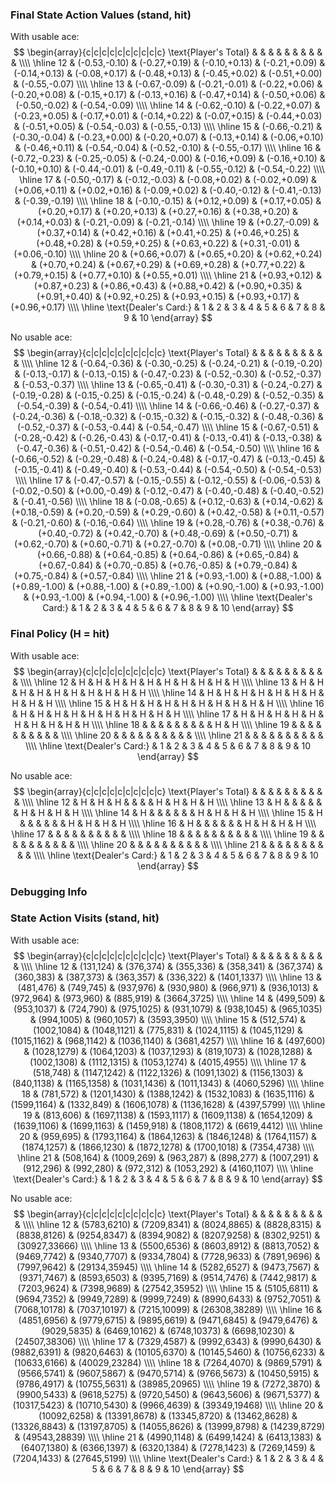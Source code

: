 
### Final State Action Values (stand, hit)

With usable ace:
$$
\begin{array}{c|c|c|c|c|c|c|c|c|c}
\text{Player's Total} & & & & & & & & & &  \\\\
\hline
12 & (-0.53,-0.10) & (-0.27,+0.19) & (-0.10,+0.13) & (-0.21,+0.09) & (-0.14,+0.13) & (-0.08,+0.17) & (-0.48,+0.13) & (-0.45,+0.02) & (-0.51,+0.00) & (-0.55,-0.07) \\\\
\hline
13 & (-0.67,-0.09) & (-0.21,-0.01) & (-0.22,+0.06) & (-0.20,+0.08) & (-0.15,+0.17) & (-0.13,+0.16) & (-0.47,+0.14) & (-0.50,+0.06) & (-0.50,-0.02) & (-0.54,-0.09) \\\\
\hline
14 & (-0.62,-0.10) & (-0.22,+0.07) & (-0.23,+0.05) & (-0.17,+0.01) & (-0.14,+0.22) & (-0.07,+0.15) & (-0.44,+0.03) & (-0.51,+0.05) & (-0.54,-0.03) & (-0.55,-0.13) \\\\
\hline
15 & (-0.66,-0.21) & (-0.30,-0.04) & (-0.23,+0.00) & (-0.20,+0.07) & (-0.13,+0.14) & (-0.06,+0.10) & (-0.46,+0.11) & (-0.54,-0.04) & (-0.52,-0.10) & (-0.55,-0.17) \\\\
\hline
16 & (-0.72,-0.23) & (-0.25,-0.05) & (-0.24,-0.00) & (-0.16,+0.09) & (-0.16,+0.10) & (-0.10,+0.10) & (-0.44,-0.01) & (-0.49,-0.11) & (-0.55,-0.12) & (-0.54,-0.22) \\\\
\hline
17 & (-0.50,-0.17) & (-0.12,-0.03) & (-0.08,+0.02) & (-0.02,+0.09) & (+0.06,+0.11) & (+0.02,+0.16) & (-0.09,+0.02) & (-0.40,-0.12) & (-0.41,-0.13) & (-0.39,-0.19) \\\\
\hline
18 & (-0.10,-0.15) & (+0.12,+0.09) & (+0.17,+0.05) & (+0.20,+0.17) & (+0.20,+0.13) & (+0.27,+0.16) & (+0.38,+0.20) & (+0.14,+0.03) & (-0.21,-0.09) & (-0.21,-0.14) \\\\
\hline
19 & (+0.27,-0.09) & (+0.37,+0.14) & (+0.42,+0.16) & (+0.41,+0.25) & (+0.46,+0.25) & (+0.48,+0.28) & (+0.59,+0.25) & (+0.63,+0.22) & (+0.31,-0.01) & (+0.06,-0.10) \\\\
\hline
20 & (+0.66,+0.07) & (+0.65,+0.20) & (+0.62,+0.24) & (+0.70,+0.24) & (+0.67,+0.29) & (+0.69,+0.28) & (+0.77,+0.22) & (+0.79,+0.15) & (+0.77,+0.10) & (+0.55,+0.01) \\\\
\hline
21 & (+0.93,+0.12) & (+0.87,+0.23) & (+0.86,+0.43) & (+0.88,+0.42) & (+0.90,+0.35) & (+0.91,+0.40) & (+0.92,+0.25) & (+0.93,+0.15) & (+0.93,+0.17) & (+0.96,+0.17) \\\\
\hline
\text{Dealer's Card:}  & 1 & 2 & 3 & 4 & 5 & 6 & 7 & 8 & 9 & 10
\end{array}
$$


No usable ace:
$$
\begin{array}{c|c|c|c|c|c|c|c|c|c}
\text{Player's Total} & & & & & & & & & &  \\\\
\hline
12 & (-0.64,-0.36) & (-0.30,-0.25) & (-0.24,-0.21) & (-0.19,-0.20) & (-0.13,-0.17) & (-0.13,-0.15) & (-0.47,-0.23) & (-0.52,-0.30) & (-0.52,-0.37) & (-0.53,-0.37) \\\\
\hline
13 & (-0.65,-0.41) & (-0.30,-0.31) & (-0.24,-0.27) & (-0.19,-0.28) & (-0.15,-0.25) & (-0.15,-0.24) & (-0.48,-0.29) & (-0.52,-0.35) & (-0.54,-0.39) & (-0.54,-0.41) \\\\
\hline
14 & (-0.66,-0.46) & (-0.27,-0.37) & (-0.24,-0.36) & (-0.18,-0.32) & (-0.15,-0.32) & (-0.15,-0.32) & (-0.48,-0.36) & (-0.52,-0.37) & (-0.53,-0.44) & (-0.54,-0.47) \\\\
\hline
15 & (-0.67,-0.51) & (-0.28,-0.42) & (-0.26,-0.43) & (-0.17,-0.41) & (-0.13,-0.41) & (-0.13,-0.38) & (-0.47,-0.36) & (-0.51,-0.42) & (-0.54,-0.46) & (-0.54,-0.50) \\\\
\hline
16 & (-0.66,-0.52) & (-0.29,-0.48) & (-0.24,-0.48) & (-0.17,-0.47) & (-0.13,-0.45) & (-0.15,-0.41) & (-0.49,-0.40) & (-0.53,-0.44) & (-0.54,-0.50) & (-0.54,-0.53) \\\\
\hline
17 & (-0.47,-0.57) & (-0.15,-0.55) & (-0.12,-0.55) & (-0.06,-0.53) & (-0.02,-0.50) & (+0.00,-0.49) & (-0.12,-0.47) & (-0.40,-0.48) & (-0.40,-0.52) & (-0.41,-0.56) \\\\
\hline
18 & (-0.08,-0.65) & (+0.12,-0.63) & (+0.14,-0.62) & (+0.18,-0.59) & (+0.20,-0.59) & (+0.29,-0.60) & (+0.42,-0.58) & (+0.11,-0.57) & (-0.21,-0.60) & (-0.16,-0.64) \\\\
\hline
19 & (+0.28,-0.76) & (+0.38,-0.76) & (+0.40,-0.72) & (+0.42,-0.70) & (+0.48,-0.69) & (+0.50,-0.71) & (+0.62,-0.70) & (+0.60,-0.71) & (+0.27,-0.70) & (+0.08,-0.71) \\\\
\hline
20 & (+0.66,-0.88) & (+0.64,-0.85) & (+0.64,-0.86) & (+0.65,-0.84) & (+0.67,-0.84) & (+0.70,-0.85) & (+0.76,-0.85) & (+0.79,-0.84) & (+0.75,-0.84) & (+0.57,-0.84) \\\\
\hline
21 & (+0.93,-1.00) & (+0.88,-1.00) & (+0.89,-1.00) & (+0.88,-1.00) & (+0.89,-1.00) & (+0.90,-1.00) & (+0.93,-1.00) & (+0.93,-1.00) & (+0.94,-1.00) & (+0.96,-1.00) \\\\
\hline
\text{Dealer's Card:}  & 1 & 2 & 3 & 4 & 5 & 6 & 7 & 8 & 9 & 10
\end{array}
$$

### Final Policy (H = hit)

With usable ace:
$$
\begin{array}{c|c|c|c|c|c|c|c|c|c}
\text{Player's Total} & & & & & & & & & &  \\\\
\hline
12 & H & H & H & H & H & H & H & H & H & H \\\\
\hline
13 & H & H & H & H & H & H & H & H & H & H \\\\
\hline
14 & H & H & H & H & H & H & H & H & H & H \\\\
\hline
15 & H & H & H & H & H & H & H & H & H & H \\\\
\hline
16 & H & H & H & H & H & H & H & H & H & H \\\\
\hline
17 & H & H & H & H & H & H & H & H & H & H \\\\
\hline
18 &   &   &   &   &   &   &   &   & H & H \\\\
\hline
19 &   &   &   &   &   &   &   &   &   &   \\\\
\hline
20 &   &   &   &   &   &   &   &   &   &   \\\\
\hline
21 &   &   &   &   &   &   &   &   &   &   \\\\
\hline
\text{Dealer's Card:}  & 1 & 2 & 3 & 4 & 5 & 6 & 7 & 8 & 9 & 10
\end{array}
$$


No usable ace:
$$
\begin{array}{c|c|c|c|c|c|c|c|c|c}
\text{Player's Total} & & & & & & & & & &  \\\\
\hline
12 & H & H & H &   &   &   & H & H & H & H \\\\
\hline
13 & H &   &   &   &   &   & H & H & H & H \\\\
\hline
14 & H &   &   &   &   &   & H & H & H & H \\\\
\hline
15 & H &   &   &   &   &   & H & H & H & H \\\\
\hline
16 & H &   &   &   &   &   & H & H & H & H \\\\
\hline
17 &   &   &   &   &   &   &   &   &   &   \\\\
\hline
18 &   &   &   &   &   &   &   &   &   &   \\\\
\hline
19 &   &   &   &   &   &   &   &   &   &   \\\\
\hline
20 &   &   &   &   &   &   &   &   &   &   \\\\
\hline
21 &   &   &   &   &   &   &   &   &   &   \\\\
\hline
\text{Dealer's Card:}  & 1 & 2 & 3 & 4 & 5 & 6 & 7 & 8 & 9 & 10
\end{array}
$$

### Debugging Info


### State Action Visits (stand, hit)

With usable ace:
$$
\begin{array}{c|c|c|c|c|c|c|c|c|c}
\text{Player's Total} & & & & & & & & & &  \\\\
\hline
12 & (131,124) & (376,374) & (355,336) & (358,341) & (367,374) & (360,383) & (387,373) & (363,357) & (336,322) & (1401,1337) \\\\
\hline
13 & (481,476) & (749,745) & (937,976) & (930,980) & (966,971) & (936,1013) & (972,964) & (973,960) & (885,919) & (3664,3725) \\\\
\hline
14 & (499,509) & (953,1037) & (724,790) & (975,1025) & (931,1079) & (938,1045) & (965,1035) & (994,1005) & (960,1057) & (3593,3950) \\\\
\hline
15 & (512,574) & (1002,1084) & (1048,1121) & (775,831) & (1024,1115) & (1045,1129) & (1015,1162) & (968,1142) & (1036,1140) & (3681,4257) \\\\
\hline
16 & (497,600) & (1028,1279) & (1064,1203) & (1037,1293) & (819,1073) & (1028,1288) & (1002,1308) & (1112,1315) & (1053,1274) & (4015,4955) \\\\
\hline
17 & (518,748) & (1147,1242) & (1122,1326) & (1091,1302) & (1156,1303) & (840,1138) & (1165,1358) & (1031,1436) & (1011,1343) & (4060,5296) \\\\
\hline
18 & (781,572) & (1201,1430) & (1388,1242) & (1532,1083) & (1635,1116) & (1599,1164) & (1332,849) & (1606,1078) & (1136,1628) & (4397,5799) \\\\
\hline
19 & (813,606) & (1697,1138) & (1593,1117) & (1609,1138) & (1654,1209) & (1639,1106) & (1699,1163) & (1459,918) & (1808,1172) & (6619,4412) \\\\
\hline
20 & (959,695) & (1793,1164) & (1864,1263) & (1846,1248) & (1764,1157) & (1874,1257) & (1866,1230) & (1872,1278) & (1700,1018) & (7354,4738) \\\\
\hline
21 & (508,164) & (1009,269) & (963,287) & (898,277) & (1007,291) & (912,296) & (992,280) & (972,312) & (1053,292) & (4160,1107) \\\\
\hline
\text{Dealer's Card:}  & 1 & 2 & 3 & 4 & 5 & 6 & 7 & 8 & 9 & 10
\end{array}
$$


No usable ace:
$$
\begin{array}{c|c|c|c|c|c|c|c|c|c}
\text{Player's Total} & & & & & & & & & &  \\\\
\hline
12 & (5783,6210) & (7209,8341) & (8024,8865) & (8828,8315) & (8838,8126) & (9254,8347) & (8394,9082) & (8207,9258) & (8302,9251) & (30927,33666) \\\\
\hline
13 & (5500,6536) & (8603,8912) & (8813,7052) & (9469,7742) & (9340,7707) & (9334,7804) & (7728,9633) & (7891,9696) & (7997,9642) & (29134,35945) \\\\
\hline
14 & (5282,6527) & (9473,7567) & (9371,7467) & (8593,6503) & (9395,7169) & (9514,7476) & (7442,9817) & (7203,9624) & (7398,9689) & (27542,35952) \\\\
\hline
15 & (5105,6811) & (9694,7352) & (9949,7289) & (9999,7249) & (8990,6433) & (9752,7051) & (7068,10178) & (7037,10197) & (7215,10099) & (26308,38289) \\\\
\hline
16 & (4851,6956) & (9779,6715) & (9895,6619) & (9471,6845) & (9479,6476) & (9029,5835) & (6469,10162) & (6748,10373) & (6698,10230) & (24507,38306) \\\\
\hline
17 & (7329,4587) & (9992,6343) & (9990,6430) & (9882,6391) & (9820,6463) & (10105,6370) & (10145,5460) & (10756,6233) & (10633,6166) & (40029,23284) \\\\
\hline
18 & (7264,4070) & (9869,5791) & (9566,5741) & (9607,5867) & (9470,5714) & (9766,5673) & (10450,5915) & (9786,4917) & (10755,5631) & (38985,20965) \\\\
\hline
19 & (7272,3870) & (9900,5433) & (9618,5275) & (9720,5450) & (9643,5606) & (9671,5377) & (10317,5423) & (10710,5430) & (9966,4639) & (39349,19468) \\\\
\hline
20 & (10092,6258) & (13391,8678) & (13345,8720) & (13462,8628) & (13326,8843) & (13197,8705) & (14055,8626) & (13999,8798) & (14239,8729) & (49543,28839) \\\\
\hline
21 & (4990,1148) & (6499,1424) & (6413,1383) & (6407,1380) & (6366,1397) & (6320,1384) & (7278,1423) & (7269,1459) & (7204,1433) & (27645,5199) \\\\
\hline
\text{Dealer's Card:}  & 1 & 2 & 3 & 4 & 5 & 6 & 7 & 8 & 9 & 10
\end{array}
$$
